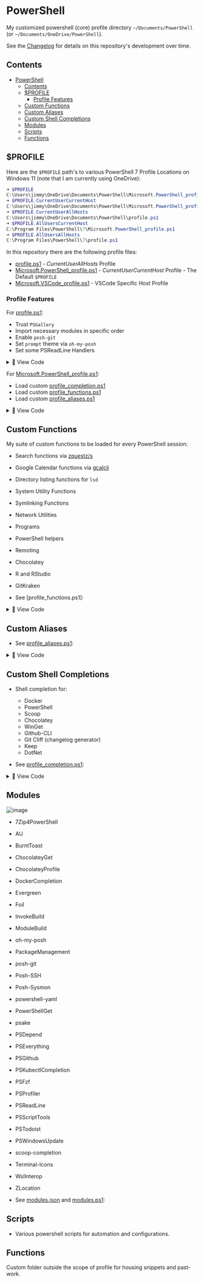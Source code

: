 # PowerShell

My customized powershell (core) profile directory `~/Documents/PowerShell` (or `~/Documents/OneDrive/PowerShell`).

See the [Changelog](CHANGELOG.md) for details on this repository's development over time.

## Contents

- [PowerShell](#powershell)
  - [Contents](#contents)
  - [$PROFILE](#profile)
    - [Profile Features](#profile-features)
  - [Custom Functions](#custom-functions)
  - [Custom Aliases](#custom-aliases)
  - [Custom Shell Completions](#custom-shell-completions)
  - [Modules](#modules)
  - [Scripts](#scripts)
  - [Functions](#functions)

## $PROFILE

Here are the `$PROFILE` path's to various PowerShell 7 Profile Locations on Windows 11 (note that I am currently using OneDrive):

```powershell
➜ $PROFILE
C:\Users\jimmy\OneDrive\Documents\PowerShell\Microsoft.PowerShell_profile.ps1
➜ $PROFILE.CurrentUserCurrentHost
C:\Users\jimmy\OneDrive\Documents\PowerShell\Microsoft.PowerShell_profile.ps1
➜ $PROFILE.CurrentUserAllHosts
C:\Users\jimmy\OneDrive\Documents\PowerShell\profile.ps1
➜ $PROFILE.AllUsersCurrentHost
C:\Program Files\PowerShell\7\Microsoft.PowerShell_profile.ps1
➜ $PROFILE.AllUsersAllHosts
C:\Program Files\PowerShell\7\profile.ps1
```

In this repository there are the following profile files:

- [profile.ps1](profile.ps1) - *CurrentUserAllHosts* Profile
- [Microsoft.PowerShell_profile.ps1](Microsoft.PowerShell_profile.ps1) - *CurrentUserCurrentHost* Profile - The Default `$PROFILE`
- [Microsoft.VSCode_profile.ps1](Microsoft.VSCode_profile.ps1) - VSCode Specific Host Profile

### Profile Features

For [profile.ps1](profile.ps1):

- Trust `PSGallery`
- Import necessary modules in specific order
- Enable `posh-git`
- Set `prompt` theme via `oh-my-posh`
- Set some PSReadLine Handlers

<details><summary>🔎 View Code</summary>
 <p>

```powershell
#Requires -Version 7

# ----------------------------------------------------
# Current User, All Hosts Powershell Core v7 $PROFILE:
# ----------------------------------------------------

# Trust PSGallery
$galleryinfo = Get-PSRepository | Where-Object { $_.Name -eq "PSGallery" }
if (-not($galleryinfo.InstallationPolicy.Equals("Trusted"))) { Set-PSRepository -Name PSGallery -InstallationPolicy Trusted }

# Import Modules
Import-Module posh-git
Import-Module oh-my-posh
Import-Module Terminal-Icons
Import-Module WslInterop
Import-Module PSWindowsUpdate
Import-Module PSWriteColor

# Enable Posh-Git
$env:POSH_GIT_ENABLED = $true

# Prompt
Set-PoshPrompt -Theme wopian

# ZLocation must be after all prompt changes:
Import-Module ZLocation
Write-Host -Foreground Green "`n[ZLocation] knows about $((Get-ZLocation).Keys.Count) locations.`n"
```

Optional:

- Import WSL Linux/BASH Interop Commands (ls, awk, tree, etc.)
- Set `PSReadLine` options
- Start custom log
- Map custom `PSDrive`'s to common folders

Here are my mapped custom drives:

```powershell
# ---------
# PSDrives
# ---------

# Create drive shortcut for '~/Dev':
if ((Test-Path "$env:USERPROFILE\Dev") -and (-not (Get-PSDrive -Name "Dev" -ErrorAction SilentlyContinue))) {
  New-PSDrive -Name Dev -PSProvider FileSystem -Root "$env:USERPROFILE\Dev" -Description "Development Folder"
  function Dev: { Set-Location Dev: }
}

# Creates drive shortcut for OneDrive, if current user account is using it
if ((Test-Path HKCU:\SOFTWARE\Microsoft\OneDrive) -and (-not (Get-PSDrive -Name "OneDrive" -ErrorAction SilentlyContinue))) {
    $onedrive = Get-ItemProperty -Path HKCU:\SOFTWARE\Microsoft\OneDrive
    if (Test-Path $onedrive.UserFolder) {
        New-PSDrive -Name OneDrive -PSProvider FileSystem -Root $onedrive.UserFolder -Description "OneDrive"
        function OneDrive: { Set-Location OneDrive: }
    }
    Remove-Variable onedrive
}

# Dotfiles
if ((Test-Path "$HOME\.dotfiles") -and (-not (Get-PSDrive -Name "dotfiles" -ErrorAction SilentlyContinue))) {
  New-PSDrive -Name dotfiles -PSProvider FileSystem -Root "$HOME\.dotfiles" -Description "Dotfiles"
      function dotfiles: { Set-Location dotfiles: }
}
```

</p>
</details>

For [Microsoft.PowerShell_profile.ps1](Microsoft.PowerShell_profile.ps1):

- Load custom [profile_completion.ps1](profile_completion.ps1)
- Load custom [profile_functions.ps1](./profile_functions.ps1)
- Load custom [profile_aliases.ps1](./profile_aliases.ps1)

<details><summary>🔎 View Code</summary>
 <p>

```powershell
# #Requires -Version 7

# -------------------------------------------------------
# Current User, Current Host Powershell Core v7 $PROFILE:
# -------------------------------------------------------

# Load Functions, Aliases, and Completion
$psdir = (Split-Path -parent $profile)

. "$psdir\profile_functions.ps1"
. "$psdir\profile_aliases.ps1"
. "$psdir\profile_completion.ps1"
```

</p>
</details>

## Custom Functions

My suite of custom functions to be loaded for every PowerShell session:
  - Search functions via [zquestz/s](https://github.com/zquestz/s)
  - Google Calendar functions via [gcalcli](https://github.com/insanum/gcalcli)
  - Directory listing functions for `lsd`
  - System Utility Functions
  - Symlinking Functions
  - Network Utilities
  - Programs
  - PowerShell helpers
  - Remoting
  - Chocolatey
  - R and RStudio
  - GitKraken

- See [profile_functions.ps1]:

<details><summary>🔎 View Code</summary>
 <p>

 ```powershell
# ---------------------------------
# PowerShell Core Profile Functions
# ---------------------------------

# ---------------------
# Search via `s-cli`
# ---------------------

${function:Search-GitHub} = { s -p github $args }
${function:Search-GitHubPwsh} = { s -p ghpwsh $args }
${function:Search-GitHubR} = { s -p ghr $args }
${function:Search-MyRepos} = { s -p myrepos $args }

# --------
# GCalCLI
# --------
${function:Get-Agenda} = { & gcalcli agenda }
${function:Get-CalendarMonth} = { & gcalcli calm }
${function:Get-CalendarWeek} = { & gcalcli calw }
${function:New-CalendarEvent} = { & gcalcli add }

# -----
# LSD
# -----
${function:lsa} = { & lsd -a }

# ----------------------
# System Utilities
# ----------------------

# Check Disk
${function:Check-Disk} = { & chkdsk C: /f /r /x }

# Update Environment
${function:Update-Environment} = {
  $env:Path = [System.Environment]::GetEnvironmentVariable("Path", "Machine") + ";" + [System.Environment]::GetEnvironmentVariable("Path", "User")
  Write-Host -ForegroundColor Green "Sucessfully Refreshed Environment Variables For powershell.exe"
}

# Clean System
${function:Clean-System} = {
  Write-Verbose -Message 'Emptying Recycle Bin'
  (New-Object -ComObject Shell.Application).Namespace(0xA).items() | % { rm $_.path -Recurse -Confirm:$false }
  Write-Verbose 'Removing Windows %TEMP% files'
  Remove-Item c:\Windows\Temp\* -Recurse -Force -ErrorAction SilentlyContinue
  Write-Verbose 'Removing User %TEMP% files'
  Remove-Item “C:\Users\*\Appdata\Local\Temp\*” -Recurse -Force -ErrorAction SilentlyContinue
  Write-Verbose 'Removing Custome %TEMP% files (C:/Temp and C:/tmp)'
  Remove-Item c:\Temp\* -Recurse -Force -ErrorAction SilentlyContinue
  Remove-Item c:\Tmp\* -Recurse -Force -ErrorAction SilentlyContinue
  Write-Verbose 'Launchin cleanmgr'
  cleanmgr /sagerun:1 | out-Null
}

# New File
${function:New-File} = { New-Item -Path $args -ItemType File -Force }

# New Directory
${function:New-Dir} = { New-Item -Path $args -ItemType Directory -Force }

# Net Directory and cd into
${function:CreateAndSet-Directory} = {
  New-Item -Path $args -ItemType Directory -Force
  Set-Location -Path "$args"
}

# Create Symlink
Function New-Link ($target, $link) {
  New-Item -Path $link -ItemType SymbolicLink -Value $target
}

# Take Ownership
Function Invoke-TakeOwnership ( $path ) {
  if ((Get-Item $path) -is [System.IO.DirectoryInfo]) {
    sudo TAKEOWN /F $path /R /D Y
  }
  else {
    sudo TAKEOWN /F $path
  }
}

# Force Delete
Function Invoke-ForceDelete ( $path ) {
  Take-Ownership $path
  sudo remove-item -path $path -Force -Recurse -ErrorAction SilentlyContinue
  if (!(Test-Path $path)) {
    Write-Host "✔️ Successfully Removed $path" -ForegroundColor Green
  }
  else {
    Write-Host "❌ Failed to Remove $path" -ForegroundColor Red
  }
}

# ------------------
# Network Utilities
# ------------------

# Speed Test
${function:Speed-Test} = { & speed-test } # NOTE: must have speedtest installed

# Get Public IP
${function:Get-PublicIP} = {
  $ip = Invoke-RestMethod -Uri 'https://api.ipify.org?format=json'
  "My public IP address is: $($ip.ip)"
}

# -----------------------
# Launch Programs
# -----------------------

# Start Docker


# Open GitKraken in Current Repo
${function:krak} = {
  $curpath = (get-location).ProviderPath
  $lapd = $env:localappdata
  $logf = "$env:temp\krakstart.log"
  $newestExe = Get-Item "$lapd\gitkraken\app-*\gitkraken.exe"
  start-process -filepath $newestExe -ArgumentList "--path $curpath" -redirectstandardoutput $logf
}

# Open RStudio in Current Repo
${function:rstudio} = {
  $curpath = (get-location).ProviderPath
  $exepath = "$env:programfiles\RStudio\bin\rsudio.exe"
  start-process -filepath $exepath -ArgumentList "--path $curpath" -redirectstandardoutput $logf
}

# Start Docker:
${function:Start-Docker} = { Start-Process "C:\Program Files\Docker\Docker\Docker Desktop.exe" }

# --------------------------
# PowerShell Functions
# --------------------------

# Edit `profile.ps1`
${function:Edit-Profile} = { notepad.exe $PROFILE.CurrentUserAllHosts }

# Edit profile_functions.ps1
${function:Edit-Functions} = {
  $prodir = Split-Path -Path $PROFILE -Parent
  $funcpath = "$prodir\profile_functions.ps1"
  notepad.exe $funcpath
}

# Edit profile_aliases.ps1
${function:Edit-Aliases} = {
  $prodir = Split-Path -Path $PROFILE -Parent
  $funcpath = "$prodir\profile_aliases.ps1"
  notepad.exe $funcpath
}

# Edit profile_completion.ps1
${function:Edit-Aliases} = {
  $prodir = Split-Path -Path $PROFILE -Parent
  $funcpath = "$prodir\profile_completion.ps1"
  notepad.exe $funcpath
}

# Open Profile Directory in VSCode:
${function:Edit-ProfileDirectory} = {
  $prodir = Split-Path -Path $PROFILE -Parent
  code-insiders $prodir
}

# ------------------
# Remoting
# ------------------

# Invoke Remote Script - Example: Invoke-RemoteScript <url>
Function Invoke-RemoteScript {
  [CmdletBinding()]
  param(
    [Parameter(Position = 0)]
    [string]$address,
    [Parameter(ValueFromRemainingArguments = $true)]
    $remainingArgs
  )
  Invoke-Expression "& { $(Invoke-RestMethod $address) } $remainingArgs"
}

# -----------
# Chocolatey
# -----------

${function:chocopkgs} = { & choco list --local-only }
${function:chococlean} = { & choco-cleaner }
${function:chocoupgrade} = { & choco upgrade all -y }
${function:chocobackup} = { & choco-package-list-backup }
${function:chocosearch} = { & choco search $args }

# ---------------
# R and RStudio
# ---------------

${function:rvanilla} = { & "C:\Program Files\R\R-4.1.1\bin\R.exe" --vanilla }
${function:radianvanilla} = { & "C:\Python39\Scripts\radian.exe" --vanilla }
${function:openrproj} = { & C:\bin\openrproject.bat }
${function:pakk} = { Rscript.exe "C:\bin\pakk.R" $args }
 ```
 </p>
</details>

## Custom Aliases

- See [profile_aliases.ps1](profile_aliases.ps1):

<details><summary>🔎 View Code</summary>
 <p>

```powershell
Set-Alias -Name irs -Value Invoke-RemoteScript
Set-Alias -Name pro -Value Edit-Profile
Set-Alias -Name aliases -Value Get-Alias
Set-Alias -Name cpkgs -Value chocopkgs
Set-Alias -Name cclean -Value chococlean
Set-Alias -Name csearch -Value chocosearch
Set-Alias -Name cup -Value chocoupgrade
Set-Alias -Name cbackup -Value chocobackup
Set-Alias -Name refresh -Value refreshenv
Set-Alias -Name touch -Value New-File
Set-Alias -Name rproj -Value openrproj
Set-Alias -Name chkdisk -Value Check-Disk
Set-Alias -Name cdd -Value CreateAndSet-Directory
Set-Alias -Name emptytrash -Value Clear-RecycleBin
Set-Alias -Name codee -Value code-insiders
Set-Alias -Name cpkgs -Value chocopkgs
Set-Alias -Name cup -Value chocoupgrade
Set-Alias -Name gcal -Value gcalcli
Set-Alias -Name agenda -Value Get-Agenda
Set-Alias -Name gcalm -Value Get-CalendarMonth
Set-Alias -Name gcalw -Value Get-CalendarWeek
Set-Alias -Name gcalnew -Value New-CalendarEvent

# Ensure `R` is for launching an R Terminal:
if (Get-Command R.exe -ErrorAction SilentlyContinue | Test-Path) {
  Remove-Item Alias:r -ErrorAction SilentlyContinue
  ${function:r} = { R.exe @args }
}
```

 </p>
</details>

## Custom Shell Completions

- Shell completion for:
  - Docker
  - PowerShell
  - Scoop
  - Chocolatey
  - WinGet
  - Github-CLI
  - Git Cliff (changelog generator)
  - Keep
  - DotNet

- See [profile_completion.ps1](profile_completion.ps1):

<details><summary>🔎 View Code</summary>
 <p>

```powershell
# Completion

# Shell Completion Modules
Import-Module DockerCompletion
Import-Module Microsoft.PowerShell.Utility
Import-Module C:\Users\jimmy\scoop\modules\scoop-completion

# Github CLI autocompletion - see issue for reference: https://github.com/cli/cli/issues/695#issuecomment-619247050
Invoke-Expression -Command $(gh completion -s powershell | Out-String)

# winget (see https://github.com/microsoft/winget-cli/blob/master/doc/Completion.md#powershell)
Register-ArgumentCompleter -Native -CommandName winget -ScriptBlock {
  param($wordToComplete, $commandAst, $cursorPosition)
  [Console]::InputEncoding = [Console]::OutputEncoding = $OutputEncoding = [System.Text.Utf8Encoding]::new()
  $Local:word = $wordToComplete.Replace('"', '""')
  $Local:ast = $commandAst.ToString().Replace('"', '""')
  winget complete --word="$Local:word" --commandline "$Local:ast" --position $cursorPosition | ForEach-Object {
    [System.Management.Automation.CompletionResult]::new($_, $_, 'ParameterValue', $_)
  }
}

# Chocolatey Completion
$ChocolateyProfile = "$env:ChocolateyInstall\helpers\chocolateyProfile.psm1"
if (Test-Path($ChocolateyProfile)) {
  Import-Module "$ChocolateyProfile"
}

```

 </p>
</details>

## Modules

![image](https://user-images.githubusercontent.com/32652297/128624682-4f1483c2-98b4-4b61-84e0-735580607a79.png)

- 7Zip4PowerShell
- AU
- BurntToast
- ChocolateyGet
- ChocolateyProfile
- DockerCompletion
- Evergreen
- Foil
- InvokeBuild
- ModuleBuild
- oh-my-posh
- PackageManagement
- posh-git
- Posh-SSH
- Posh-Sysmon
- powershell-yaml
- PowerShellGet
- psake
- PSDepend
- PSEverything
- PSGithub
- PSKubectlCompletion
- PSFzf
- PSProfiler
- PSReadLine
- PSScriptTools
- PSTodoist
- PSWindowsUpdate
- scoop-completion
- Terminal-Icons
- WslInterop
- ZLocation

- See [modules.json](modules.json) and [modules.ps1](modules.ps1):

## Scripts

- Various powershell scripts for automation and configurations.

## Functions

Custom folder outside the scope of profile for housing snippets and past-work.

